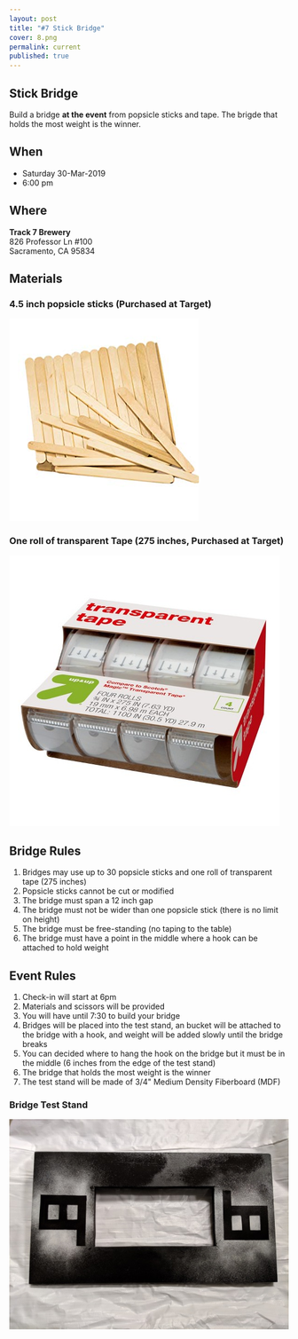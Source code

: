 ```yaml
---
layout: post
title: "#7 Stick Bridge"
cover: 8.png
permalink: current
published: true
---
```


## Stick Bridge

Build a bridge **at the event**  from popsicle sticks and tape. The brigde that holds the most weight is the winner.

## When

 * Saturday 30-Mar-2019
 * 6:00 pm

## Where

**Track 7 Brewery**<br>
826 Professor Ln #100<br>
Sacramento, CA 95834<br>

## Materials

### 4.5 inch popsicle sticks (Purchased at Target)

![Sticks](https://raw.githubusercontent.com/EngiGames/engigames.github.io/master/event_pics/07_StickBridge/sticks.jpg "Sticks")

### One roll of transparent Tape (275 inches, Purchased at Target)

![Tape](https://raw.githubusercontent.com/EngiGames/engigames.github.io/master/event_pics/07_StickBridge/tape.jpg "Tape")

## Bridge Rules

 1. Bridges may use up to 30 popsicle sticks and one roll of transparent tape (275 inches)
 2. Popsicle sticks cannot be cut or modified
 3. The bridge must span a 12 inch gap
 4. The bridge must not be wider than one popsicle stick (there is no limit on height)
 5. The bridge must be free-standing (no taping to the table)
 6. The bridge must have a point in the middle where a hook can be attached to hold weight

## Event Rules

 1. Check-in will start at 6pm
 2. Materials and scissors will be provided
 3. You will have until 7:30 to build your bridge
 4. Bridges will be placed into the test stand, an bucket will be attached to the bridge with a hook, and weight will be added slowly until the bridge breaks
 5. You can decided where to hang the hook on the bridge but it must be in the middle (6 inches from the edge of the test stand)
 6. The bridge that holds the most weight is the winner
 7. The test stand will be made of 3/4" Medium Density Fiberboard (MDF)

### Bridge Test Stand

![Stand](https://raw.githubusercontent.com/EngiGames/engigames.github.io/master/event_pics/07_StickBridge/stand.jpg "Stand")
